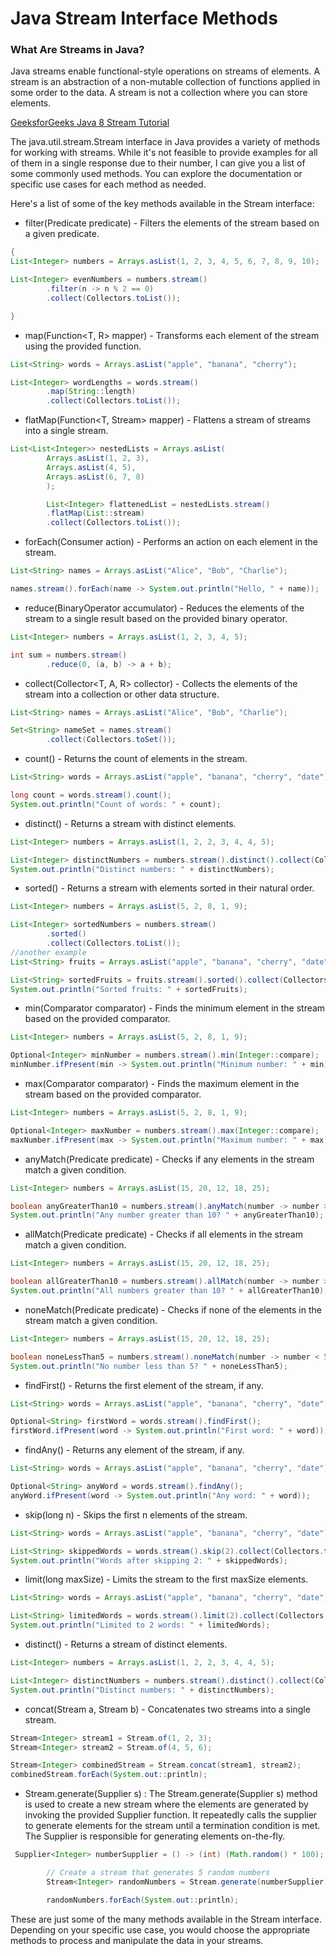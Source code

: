 # Java Stream Interface Methods

### What Are Streams in Java?
Java streams enable functional-style operations on streams of elements. A stream is an abstraction of a non-mutable collection of functions applied in some order to the data. A stream is not a collection where you can store elements.

[GeeksforGeeks Java 8 Stream Tutorial](https://media.geeksforgeeks.org/wp-content/uploads/20210706120537/JavaStream.png)


The java.util.stream.Stream interface in Java provides a variety of methods for working with streams. While it's not
feasible to provide examples for all of them in a single response due to their number, I can give you a list of some
commonly used methods. You can explore the documentation or specific use cases for each method as needed.

Here's a list of some of the key methods available in the Stream interface:

* filter(Predicate<T> predicate) - Filters the elements of the stream based on a given predicate.
```java
{
List<Integer> numbers = Arrays.asList(1, 2, 3, 4, 5, 6, 7, 8, 9, 10);

List<Integer> evenNumbers = numbers.stream()
        .filter(n -> n % 2 == 0)
        .collect(Collectors.toList());

}
```

* map(Function<T, R> mapper) - Transforms each element of the stream using the provided function.
```java
List<String> words = Arrays.asList("apple", "banana", "cherry");

List<Integer> wordLengths = words.stream()
        .map(String::length)
        .collect(Collectors.toList());

```
* flatMap(Function<T, Stream<R>> mapper) - Flattens a stream of streams into a single stream.
```java
List<List<Integer>> nestedLists = Arrays.asList(
        Arrays.asList(1, 2, 3),
        Arrays.asList(4, 5),
        Arrays.asList(6, 7, 8)
        );

        List<Integer> flattenedList = nestedLists.stream()
        .flatMap(List::stream)
        .collect(Collectors.toList());

```
* forEach(Consumer<T> action) - Performs an action on each element in the stream.
```java
List<String> names = Arrays.asList("Alice", "Bob", "Charlie");

names.stream().forEach(name -> System.out.println("Hello, " + name));

```
* reduce(BinaryOperator<T> accumulator) - Reduces the elements of the stream to a single result based on the provided
  binary operator.
```java
List<Integer> numbers = Arrays.asList(1, 2, 3, 4, 5);

int sum = numbers.stream()
        .reduce(0, (a, b) -> a + b);

```
* collect(Collector<T, A, R> collector) - Collects the elements of the stream into a collection or other data structure.
```java
List<String> names = Arrays.asList("Alice", "Bob", "Charlie");

Set<String> nameSet = names.stream()
        .collect(Collectors.toSet());

```
* count() - Returns the count of elements in the stream.
```java
List<String> words = Arrays.asList("apple", "banana", "cherry", "date");

long count = words.stream().count();
System.out.println("Count of words: " + count);

```
* distinct() - Returns a stream with distinct elements.
```java
List<Integer> numbers = Arrays.asList(1, 2, 2, 3, 4, 4, 5);

List<Integer> distinctNumbers = numbers.stream().distinct().collect(Collectors.toList());
System.out.println("Distinct numbers: " + distinctNumbers);

```
* sorted() - Returns a stream with elements sorted in their natural order.

```java
List<Integer> numbers = Arrays.asList(5, 2, 8, 1, 9);

List<Integer> sortedNumbers = numbers.stream()
        .sorted()
        .collect(Collectors.toList());
//another example
List<String> fruits = Arrays.asList("apple", "banana", "cherry", "date");

List<String> sortedFruits = fruits.stream().sorted().collect(Collectors.toList());
System.out.println("Sorted fruits: " + sortedFruits);


```
* min(Comparator<T> comparator) - Finds the minimum element in the stream based on the provided comparator.
```java
List<Integer> numbers = Arrays.asList(5, 2, 8, 1, 9);

Optional<Integer> minNumber = numbers.stream().min(Integer::compare);
minNumber.ifPresent(min -> System.out.println("Minimum number: " + min));

```
* max(Comparator<T> comparator) - Finds the maximum element in the stream based on the provided comparator.
```java
List<Integer> numbers = Arrays.asList(5, 2, 8, 1, 9);

Optional<Integer> maxNumber = numbers.stream().max(Integer::compare);
maxNumber.ifPresent(max -> System.out.println("Maximum number: " + max));

```
* anyMatch(Predicate<T> predicate) - Checks if any elements in the stream match a given condition.
```java
List<Integer> numbers = Arrays.asList(15, 20, 12, 18, 25);

boolean anyGreaterThan10 = numbers.stream().anyMatch(number -> number > 10);
System.out.println("Any number greater than 10? " + anyGreaterThan10);

```
* allMatch(Predicate<T> predicate) - Checks if all elements in the stream match a given condition.
```java
List<Integer> numbers = Arrays.asList(15, 20, 12, 18, 25);

boolean allGreaterThan10 = numbers.stream().allMatch(number -> number > 10);
System.out.println("All numbers greater than 10? " + allGreaterThan10);

```
* noneMatch(Predicate<T> predicate) - Checks if none of the elements in the stream match a given condition.
```java
List<Integer> numbers = Arrays.asList(15, 20, 12, 18, 25);

boolean noneLessThan5 = numbers.stream().noneMatch(number -> number < 5);
System.out.println("No number less than 5? " + noneLessThan5);

```
* findFirst() - Returns the first element of the stream, if any.
```java
List<String> words = Arrays.asList("apple", "banana", "cherry", "date");

Optional<String> firstWord = words.stream().findFirst();
firstWord.ifPresent(word -> System.out.println("First word: " + word));

```
* findAny() - Returns any element of the stream, if any.
```java
List<String> words = Arrays.asList("apple", "banana", "cherry", "date");

Optional<String> anyWord = words.stream().findAny();
anyWord.ifPresent(word -> System.out.println("Any word: " + word));

```
* skip(long n) - Skips the first n elements of the stream.
```java
List<String> words = Arrays.asList("apple", "banana", "cherry", "date");

List<String> skippedWords = words.stream().skip(2).collect(Collectors.toList());
System.out.println("Words after skipping 2: " + skippedWords);

```
* limit(long maxSize) - Limits the stream to the first maxSize elements.
```java
List<String> words = Arrays.asList("apple", "banana", "cherry", "date");

List<String> limitedWords = words.stream().limit(2).collect(Collectors.toList());
System.out.println("Limited to 2 words: " + limitedWords);

```
* distinct() - Returns a stream of distinct elements.
```java
List<Integer> numbers = Arrays.asList(1, 2, 2, 3, 4, 4, 5);

List<Integer> distinctNumbers = numbers.stream().distinct().collect(Collectors.toList());
System.out.println("Distinct numbers: " + distinctNumbers);

```
* concat(Stream<T> a, Stream<T> b) - Concatenates two streams into a single stream.
```java
Stream<Integer> stream1 = Stream.of(1, 2, 3);
Stream<Integer> stream2 = Stream.of(4, 5, 6);

Stream<Integer> combinedStream = Stream.concat(stream1, stream2);
combinedStream.forEach(System.out::println);

```
* Stream.generate(Supplier<T> s) : The Stream.generate(Supplier<T> s) method is used to create a new stream where the elements are generated by invoking the provided Supplier function. It repeatedly calls the supplier to generate elements for the stream until a termination condition is met. The Supplier is responsible for generating elements on-the-fly.
```java
 Supplier<Integer> numberSupplier = () -> (int) (Math.random() * 100);

        // Create a stream that generates 5 random numbers
        Stream<Integer> randomNumbers = Stream.generate(numberSupplier).limit(5);

        randomNumbers.forEach(System.out::println);
```
These are just some of the many methods available in the Stream interface. Depending on your specific use case, you
would choose the appropriate methods to process and manipulate the data in your streams.